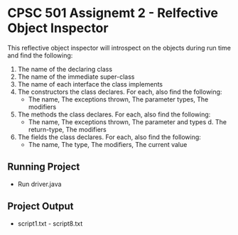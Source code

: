 # CPSC 501 Assignemt 2 - Relfective Object Inspector

This reflective object inspector will introspect on the objects during run time and find the following:
1. The name of the declaring class
2. The name of the immediate super-class
3. The name of each interface the class implements
4. The constructors the class declares. For each, also find the following:
	* The name, The exceptions thrown, The parameter types, The modifiers
5. The methods the class declares. For each, also find the following:
	* The name, The exceptions thrown, The parameter and types d. The return-type, The modifiers
6. The fields the class declares. For each, also find the following:
	* The name, The type, The modifiers, The current value

## Running Project

- Run driver.java

## Project Output

- script1.txt - script8.txt
